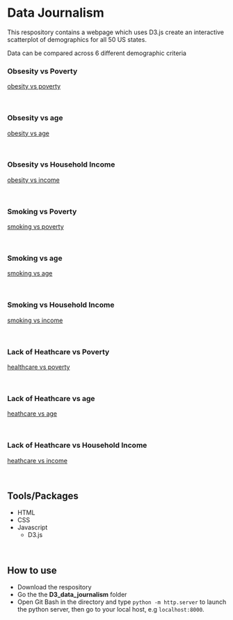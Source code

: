 # Data Journalism

This respository contains a webpage which uses D3.js create an interactive scatterplot of demographics for all 50 US states.

Data can be compared across 6 different demographic criteria

### Obsesity vs Poverty
[obesity vs poverty](images/obesity-vs-poverty.PNG)

<br>

### Obsesity vs age
[obesity vs age](images/obesity-vs-age.PNG)

<br>

### Obsesity vs Household Income
[obesity vs income](images/obesity-vs-income.PNG)

<br>

### Smoking vs Poverty
[smoking vs poverty](images/smoking-vs-poverty.PNG)

<br>

### Smoking vs age
[smoking vs age](images/smoking-vs-age.PNG)

<br>

### Smoking vs Household Income
[smoking vs income](images/smoking-vs-income.PNG)

<br>

### Lack of Heathcare vs Poverty
[healthcare vs poverty](images/healthcare-vs-poverty.PNG)

<br>

### Lack of Heathcare vs age
[heathcare vs age](images/heathcare-vs-age.PNG)

<br>

### Lack of Heathcare vs Household Income
[heathcare vs income](images/heathcare-vs-income.PNG)

<br>

## Tools/Packages
- HTML
- CSS
- Javascript
  - D3.js

<br>

## How to use
- Download the respository
- Go the the **D3_data_journalism** folder
- Open Git Bash in the directory and type `python -m http.server` to launch the python server, then go to your local host, e.g `localhost:8000`.